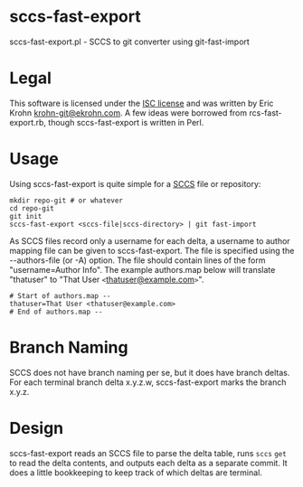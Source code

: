 # sccs-fast-export
sccs-fast-export.pl - SCCS to git converter using git-fast-import

Legal
=====

This software is licensed under the [ISC
license](http://opensource.org/licenses/ISC) and was written by Eric
Krohn <krohn-git@ekrohn.com>. A few ideas were borrowed from
rcs-fast-export.rb, though sccs-fast-export is written in Perl.

Usage
=====

Using sccs-fast-export is quite simple for a [SCCS](https://en.wikipedia.org/wiki/Source_Code_Control_System) file or repository:

    mkdir repo-git # or whatever
    cd repo-git
    git init
    sccs-fast-export <sccs-file|sccs-directory> | git fast-import

As SCCS files record only a username for each delta, a username to author
mapping file can be given to sccs-fast-export. The file is specified using the
--authors-file (or -A) option. The file should contain lines of the
form "username=Author Info". The example authors.map below will
translate "thatuser" to "That User `<`thatuser@example.com`>`".

    # Start of authors.map --
    thatuser=That User <thatuser@example.com>
    # End of authors.map --

Branch Naming
=============

SCCS does not have branch naming per se, but it does have branch deltas.
For each terminal branch delta x.y.z.w, sccs-fast-export marks the branch
x.y.z.

Design
======

sccs-fast-export reads an SCCS file to parse the delta table, runs `sccs` `get`
to read the delta contents, and outputs each delta as a separate commit.
It does a little bookkeeping to keep track of which deltas are terminal.

